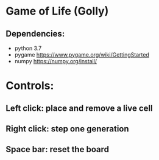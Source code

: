 # Game of Life (Golly)

## Dependencies:
- python 3.7
- pygame https://www.pygame.org/wiki/GettingStarted
- numpy https://numpy.org/install/

# Controls:
## Left click: place and remove a live cell
## Right click: step one generation
## Space bar: reset the board
